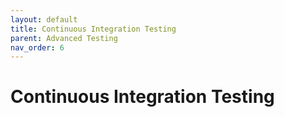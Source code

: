 ```yaml
---
layout: default
title: Continuous Integration Testing
parent: Advanced Testing
nav_order: 6
---
```


# Continuous Integration Testing